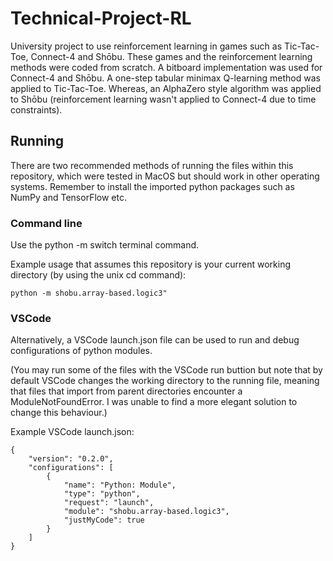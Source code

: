 # Technical-Project-RL
University project to use reinforcement learning in games such as Tic-Tac-Toe, Connect-4 and Shōbu. These games and the reinforcement learning methods were coded from scratch. A bitboard implementation was used for Connect-4 and Shōbu. A one-step tabular minimax Q-learning method was applied to Tic-Tac-Toe. Whereas, an AlphaZero style algorithm was applied to Shōbu (reinforcement learning wasn't applied to Connect-4 due to time constraints).

## Running
There are two recommended methods of running the files within this repository, which were tested in MacOS but should work in other operating systems. Remember to install the imported python packages such as NumPy and TensorFlow etc.

### Command line
Use the python -m switch terminal command.

Example usage that assumes this repository is your current working directory (by using the unix cd command):

```
python -m shobu.array-based.logic3"
```

### VSCode

Alternatively, a VSCode launch.json file can be used to run and debug configurations of python modules.

(You may run some of the files with the VSCode run buttion but note that by default VSCode changes the working directory to the running file, meaning that files that import from parent directories encounter a ModuleNotFoundError. I was unable to find a more elegant solution to change this behaviour.)

Example VSCode launch.json:

```
{
    "version": "0.2.0",
    "configurations": [
        {
            "name": "Python: Module",
            "type": "python",
            "request": "launch",
            "module": "shobu.array-based.logic3",
            "justMyCode": true
        }
    ]
}
```

